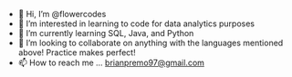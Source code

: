 - 👋 Hi, I’m @flowercodes
- 👀 I’m interested in learning to code for data analytics purposes
- 🌱 I’m currently learning SQL, Java, and Python
- 💞️ I’m looking to collaborate on anything with the languages mentioned above! Practice makes perfect!
- 📫 How to reach me ... brianpremo97@gmail.com

<!---
flowercodes/flowercodes is a ✨ special ✨ repository because its `README.md` (this file) appears on your GitHub profile.
You can click the Preview link to take a look at your changes.
--->
